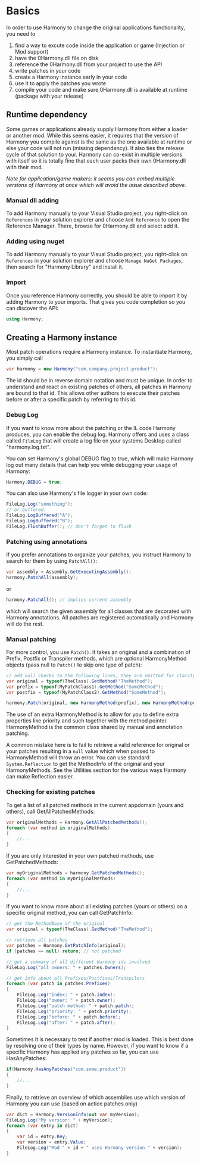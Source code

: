 # Basics

In order to use Harmony to change the original applications functionality, you need to

1) find a way to excute code inside the application or game (Injection or Mod support)  
2) have the 0Harmony.dll file on disk  
3) reference the 0Harmony.dll from your project to use the API  
4) write patches in your code  
5) create a Harmony instance early in your code  
6) use it to apply the patches you wrote
7) compile your code and make sure 0Harmony.dll is available at runtime (package with your release)

## Runtime dependency

Some games or applications already supply Harmony from either a loader or another mod. While this seems easier, it requires that the version of Harmony you compile against is the same as the one available at runtime or else your code will not run (missing dependency). It also ties the release cycle of that solution to your. Harmony can co-exist in multiple versions with itself so it is totally fine that each user packs their own 0Harmony.dll with their mod.

*Note for application/game makers: it seems you can embed multiple versions of Harmony at once which will avoid the issue described above.*

### Manual dll adding

To add Harmony manually to your Visual Studio project, you right-click on `References` in your solution explorer and choose `Add Reference` to open the Reference Manager. There, browse for 0Harmony.dll and select add it.

### Adding using nuget

To add Harmony manually to your Visual Studio project, you right-click on `References` in your solution explorer and choose `Manage NuGet Packages`, then search for "Harmony Library" and install it.

### Import 

Once you reference Harmony correctly, you should be able to import it by adding Harmony to your imports. That gives you code completion so you can discover the API:

```csharp
using Harmony;
```

## Creating a Harmony instance

Most patch operations require a Harmony instance. To instantiate Harmony, you simply call

```csharp
var harmony = new Harmony("com.company.project.product");
```

The id should be in reverse domain notation and must be unique. In order to understand and react on existing patches of others, all patches in Harmony are bound to that id. This allows other authors to execute their patches before or after a specific patch by referring to this id.

### Debug Log

If you want to know more about the patching or the IL code Harmony produces, you can enable the debug log. Harmony offers and uses a class called `FileLog` that will create a log file on your systems Desktop called "harmony.log.txt".

You can set Harmony's global DEBUG flag to true, which will make Harmony log out many details that can help you while debugging your usage of Harmony:

```csharp
Harmony.DEBUG = true;
```

You can also use Harmony's file logger in your own code:

```csharp
FileLog.Log("something");
// or buffered:
FileLog.LogBuffered("A");
FileLog.LogBuffered("B");
FileLog.FlushBuffer(); // don't forget to flush
```

### Patching using annotations

If you prefer annotations to organize your patches, you instruct Harmony to search for them by using `PatchAll()`:

```csharp
var assembly = Assembly.GetExecutingAssembly();
harmony.PatchAll(assembly);
```

or

```csharp
harmony.PatchAll(); // implies current assembly
```

which will search the given assembly for all classes that are decorated with Harmony annotations. All patches are registered automatically and Harmony will do the rest.

### Manual patching

For more control, you use `Patch()`. It takes an original and a combination of Prefix, Postfix or Transpiler methods, which are optional HarmonyMethod objects (pass null to `Patch()` to skip one type of patch):

```csharp
// add null checks to the following lines, they are omitted for clarity
var original = typeof(TheClass).GetMethod("TheMethod");
var prefix = typeof(MyPatchClass1).GetMethod("SomeMethod");
var postfix = typeof(MyPatchClass2).GetMethod("SomeMethod");

harmony.Patch(original, new HarmonyMethod(prefix), new HarmonyMethod(postfix));
```

The use of an extra HarmonyMethod is to allow for you to define extra properties like priority and such together with the method pointer. HarmonyMethod is the common class shared by manual and annotation patching.

A common mistake here is to fail to retrieve a valid reference for original or your patches resulting in a `null` value which when passed to HarmonyMethod will throw an error. You can use standard `System.Reflection` to get the MethodInfo of the original and your HarmonyMethods. See the Utilities section for the various ways Harmony can make Reflection easier.

### Checking for existing patches

To get a list of all patched methods in the current appdomain (yours and others), call GetAllPatchedMethods:

```csharp
var originalMethods = Harmony.GetAllPatchedMethods();
foreach (var method in originalMethods)
{
	//...
}
```

If you are only interested in your own patched methods, use GetPatchedMethods:

```csharp
var myOriginalMethods = harmony.GetPatchedMethods();
foreach (var method in myOriginalMethods)
{
	//...
}
```

If you want to know more about all existing patches (yours or others) on a specific original method, you can call GetPatchInfo:

```csharp
// get the MethodBase of the original
var original = typeof(TheClass).GetMethod("TheMethod");

// retrieve all patches
var patches = Harmony.GetPatchInfo(original);
if (patches == null) return; // not patched

// get a summary of all different Harmony ids involved
FileLog.Log("all owners: " + patches.Owners);

// get info about all Prefixes/Postfixes/Transpilers
foreach (var patch in patches.Prefixes)
{
	FileLog.Log("index: " + patch.index);
	FileLog.Log("owner: " + patch.owner);
	FileLog.Log("patch method: " + patch.patch);
	FileLog.Log("priority: " + patch.priority);
	FileLog.Log("before: " + patch.before);
	FileLog.Log("after: " + patch.after);
}
```

Sometimes it is necessary to test if another mod is loaded. This is best done by resolving one of their types by name. However, if you want to know if a specific Harmony has applied any patches so far, you can use HasAnyPatches:

```csharp
if(Harmony.HasAnyPatches("com.some.product"))
{
	//...
}
```

Finally, to retrieve an overview of which assemblies use which version of Harmony you can use (based on actice patches only)

```csharp
var dict = Harmony.VersionInfo(out var myVersion);
FileLog.Log("My version: " + myVersion);
foreach (var entry in dict)
{
	var id = entry.Key;
	var version = entry.Value;
	FileLog.Log("Mod " + id + " uses Harmony version " + version);
}
```

